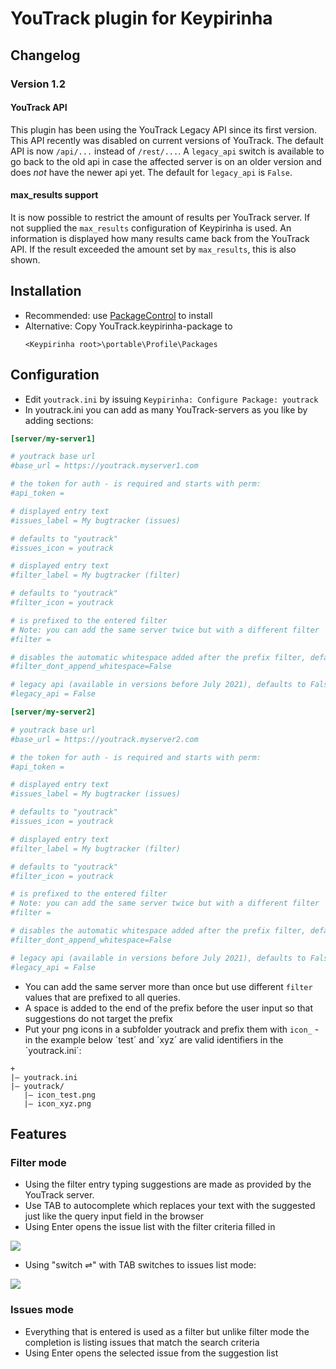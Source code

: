 # YouTrack plugin for Keypirinha

## Changelog

### Version 1.2

#### YouTrack API
This plugin has been using the YouTrack Legacy API since its first version. This API recently was disabled on current versions of YouTrack. The default API is now `/api/...` instead of `/rest/...`. A `legacy_api` switch is available to go back to the old api in case the affected server is on an older version and does *not* have the newer api yet. The default for `legacy_api` is `False`.

#### max_results support

It is now possible to restrict the amount of results per YouTrack server. If not supplied the `max_results` configuration of Keypirinha is used. An information is displayed how many results came back from the YouTrack API. If the result exceeded the amount set by `max_results`, this is also shown.

## Installation

* Recommended: use [PackageControl](https://ue.spdns.de/packagecontrol/) to install
* Alternative: Copy YouTrack.keypirinha-package to
  ```
  <Keypirinha root>\portable\Profile\Packages
  ```

## Configuration 
* Edit `youtrack.ini` by issuing `Keypirinha: Configure Package: youtrack`
* In youtrack.ini you can add as many YouTrack-servers as you like by adding sections:

```ini
[server/my-server1]

# youtrack base url
#base_url = https://youtrack.myserver1.com

# the token for auth - is required and starts with perm:
#api_token = 

# displayed entry text 
#issues_label = My bugtracker (issues)

# defaults to "youtrack"
#issues_icon = youtrack

# displayed entry text 
#filter_label = My bugtracker (filter)

# defaults to "youtrack"
#filter_icon = youtrack

# is prefixed to the entered filter
# Note: you can add the same server twice but with a different filter
#filter =

# disables the automatic whitespace added after the prefix filter, defaults to False
#filter_dont_append_whitespace=False

# legacy api (available in versions before July 2021), defaults to False
#legacy_api = False

[server/my-server2]

# youtrack base url
#base_url = https://youtrack.myserver2.com

# the token for auth - is required and starts with perm:
#api_token = 

# displayed entry text 
#issues_label = My bugtracker (issues)

# defaults to "youtrack"
#issues_icon = youtrack

# displayed entry text 
#filter_label = My bugtracker (filter)

# defaults to "youtrack"
#filter_icon = youtrack

# is prefixed to the entered filter
# Note: you can add the same server twice but with a different filter
#filter =

# disables the automatic whitespace added after the prefix filter, defaults to False
#filter_dont_append_whitespace=False

# legacy api (available in versions before July 2021), defaults to False
#legacy_api = False
```

* You can add the same server more than once but use different `filter` values that are prefixed to all queries. 
* A space is added to the end of the prefix before the user input so that suggestions do not target the prefix 
* Put your png icons in a subfolder youtrack and prefix them with `icon_` - in the example below ´test´ and ´xyz´ are valid identifiers in the ´youtrack.ini´:
```
+
|– youtrack.ini
|– youtrack/
   |– icon_test.png
   |– icon_xyz.png
```

## Features

### Filter mode
* Using the filter entry typing suggestions are made as provided by the YouTrack server.
* Use TAB to autocomplete which replaces your text with the suggested just like the query input field in the browser
* Using Enter opens the issue list with the filter criteria filled in

<p><img src="https://raw.githubusercontent.com/mx-bernhard/keypirinha-youtrack/master/media/youtrack-on-keypirinha.gif" /></p>

* Using "switch ⇌" with TAB switches to issues list mode:

<p><img src="https://raw.githubusercontent.com/mx-bernhard/keypirinha-youtrack/master/media/youtrack-on-keypirinha2.gif" /></p>

### Issues mode
* Everything that is entered is used as a filter but unlike filter mode the completion is listing issues that match the search criteria
* Using Enter opens the selected issue from the suggestion list 


